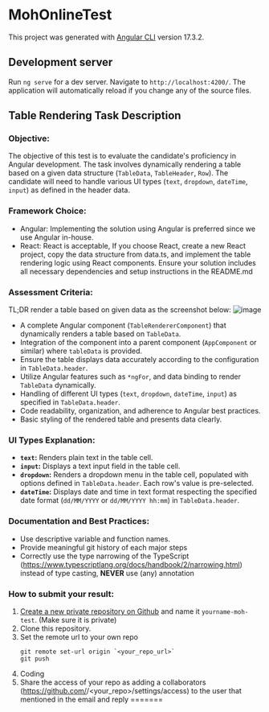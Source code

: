 # MohOnlineTest

This project was generated with [Angular CLI](https://github.com/angular/angular-cli) version 17.3.2.

## Development server

Run `ng serve` for a dev server. Navigate to `http://localhost:4200/`. The application will automatically reload if you change any of the source files.

## Table Rendering Task Description

### Objective:

The objective of this test is to evaluate the candidate's proficiency in Angular development. The task involves dynamically rendering a table based on a given data structure (`TableData`, `TableHeader`, `Row`). The candidate will need to handle various UI types (`text`, `dropdown`, `dateTime`, `input`) as defined in the header data.

### Framework Choice:

- Angular: Implementing the solution using Angular is preferred since we use Angular in-house.
- React: React is acceptable, If you choose React, create a new React project, copy the data structure from data.ts, and implement the table rendering logic using React components. Ensure your solution includes all necessary dependencies and setup instructions in the README.md

### Assessment Criteria:
TL;DR render a table based on given data as the screenshot below:
![image](https://github.com/yeweinan/moh-test/assets/8102308/e352b690-3c0b-4783-8dfa-d7293e7a8d27)

- A complete Angular component (`TableRendererComponent`) that dynamically renders a table based on `TableData`.
- Integration of the component into a parent component (`AppComponent` or similar) where `tableData` is provided.
- Ensure the table displays data accurately according to the configuration in `TableData.header`.
- Utilize Angular features such as `*ngFor`, and data binding to render `TableData` dynamically.
- Handling of different UI types (`text`, `dropdown`, `dateTime`, `input`) as specified in `TableData.header`.
- Code readability, organization, and adherence to Angular best practices.
- Basic styling of the rendered table and presents data clearly.

### UI Types Explanation:
- **`text`:** Renders plain text in the table cell.
- **`input`:** Displays a text input field in the table cell.
- **`dropdown`:** Renders a dropdown menu in the table cell, populated with options defined in `TableData.header`. Each row's value is pre-selected.
- **`dateTime`:** Displays date and time in text format respecting the specified date format (`dd/MM/YYYY` or `dd/MM/YYYY hh:mm`) in `TableData.header`.

### Documentation and Best Practices:

- Use descriptive variable and function names.
- Provide meaningful git history of each major steps
- Correctly use the type narrowing of the TypeScript (https://www.typescriptlang.org/docs/handbook/2/narrowing.html) instead of type casting, **NEVER** use (any) annotation

### How to submit your result:
 1. [Create a new private repository on Github](https://help.github.com/articles/creating-a-new-repository/) and name it `yourname-moh-test`.
    (Make sure it is private)
 2. Clone this repository.
 3. Set the remote url to your own repo
    ```
    git remote set-url origin `<your_repo_url>`
    git push   
    ```
 5. Coding
 6. Share the access of your repo as adding a collaborators (https://github.com/<yourusername>/<your_repo>/settings/access) to the user that mentioned in the email and reply
=======
